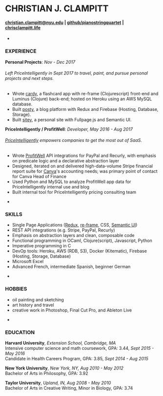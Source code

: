 # CHRISTIAN J. CLAMPITT
#### [christian.clampitt@nyu.edu](mailto:christian.clampitt@nyu.edu) | [github/pianostringquartet](https://github.com/pianostringquartet/) | [chrisclampitt.life](chrisclampitt.life)

-

### EXPERIENCE

__Personal Projects__: *Nov - Dec 2017*

###### *Left PriceIntelligently in Sept 2017 to travel, paint, and pursue personal projects and next steps.*

* Wrote [cardy](https://cardy-app.herokuapp.com/), a flashcard app with re-frame (Clojurescript) front-end and Luminus (Clojure) back-end; hosted on Heroku using an AWS MySQL database.
* Built [posty](https://chrisclampittblog.life/), a blog platform with Redux and Firebase (Hosting, Database, Storage).
* Built [sitey](https://chrisclampitt.life/), a personal site with Fullpage.js and Semantic UI.

__PriceIntelligently / ProfitWell__: *Developer, May 2016 - Aug 2017*

###### *[PriceIntelligently](http://www.priceintelligently.com/) empowers companies to get the most out of SaaS.*

* Wrote [ProfitWell](https://www.profitwell.com/) API integrations for PayPal and Recurly, with emphasis on predicate logic and a declarative abstraction layer
* Designed, iterated on and delivered high-data-volume Stripe financial report suite for [Canva](https://www.canva.com/)'s accounting needs; was primary point of contact for Canva Head of Finance
* Used Python and MySQL to analyze ProfitWell app data for PriceIntelligently internal use and blog
* Built internal tool for PriceIntelligently pricing consulting team

-

### SKILLS

* Single Page Applications ([Redux](https://redux.js.org/), [re-frame](https://github.com/Day8/re-frame), CSS, [Semantic UI](https://react.semantic-ui.com/introduction))
* REST API integrations (e.g. Stripe, PayPal, Recurly)
* Emphasis on abstraction layers and clean, composable code
* Functional programming in OCaml, Clojure(script), Javascript, Python
* Imperative programming in C
* DevOp tools: Heroku, AWS (RDB, S3), Docker (Kitematic), Firebase (Hosting, Storage, Database)
* Microsoft Excel
* Advanced French, intermediate Spanish, beginner German

-

### HOBBIES

* oil painting and sketching
* art history and travel
* creative work in Photoshop, Final Cut Pro, and Ableton Live

-

### EDUCATION

__Harvard University__, *Extension School, Cambridge, MA*
<br> Intensive computer science and math coursework, GPA: 3.44, *Sept 2015 - May 2016*
<br>Candidate in Health Careers Program, GPA: 3.85, *Sept 2014 - Aug 2015*

__New York University__, *New York, NY, Aug 2010 - May 2012*
<br>Bachelor of Arts in Philosophy, GPA: 3.92

__Taylor University__, *Upland, IN, Aug 2008 - May 2010*
<br>Bachelor of Arts in Creative Writing, Minor in Biology, GPA: 3.74
